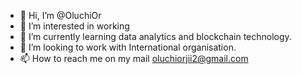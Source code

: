 - 👋 Hi, I’m @OluchiOr
- 👀 I’m interested in working
- 🌱 I’m currently learning data analytics and blockchain technology.
- 💞️ I’m looking to work with International organisation.
- 📫 How to reach me on my mail oluchiorjii2@gmail.com

<!---
OluchiOr/OluchiOr is a ✨ special ✨ repository because its `README.md` (this file) appears on your GitHub profile.
You can click the Preview link to take a look at your changes.
--->
